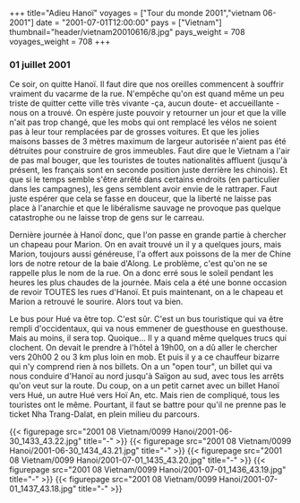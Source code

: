 +++
title="Adieu Hanoï"
voyages = ["Tour du monde 2001","vietnam 06-2001"]
date = "2001-07-01T12:00:00"
pays = ["Vietnam"]
thumbnail="header/vietnam20010616/8.jpg"
pays_weight = 708
voyages_weight = 708
+++
### 01 juillet 2001

Ce soir, on quitte Hanoï. Il faut dire que nos oreilles commencent à souffrir 
vraiment du vacarme de la rue. N'empêche qu'on est quand même un peu triste 
de quitter cette ville très vivante -ça, aucun doute- et accueillante -nous 
on a trouvé. On espère juste pouvoir y retourner un jour et que la ville n'ait 
pas trop changé, que les mobs qui ont remplacé les vélos ne soient pas à leur 
tour remplacées par de grosses voitures. Et que les jolies maisons basses de 
3 mètres maximum de largeur autorisée n'aient pas été détruites pour construire 
de gros immeubles. Faut dire que le Vietnam a l'air de pas mal bouger, que les 
touristes de toutes nationalités affluent (jusqu'à présent, les français sont 
en seconde position juste derrière les chinois). Et que si le temps semble s'être 
arrêté dans certains endroits (en particulier dans les campagnes), les gens 
semblent avoir envie de le rattraper. Faut juste espérer que cela se fasse en 
douceur, que la liberté ne laisse pas place à l'anarchie et que le libéralisme 
sauvage ne provoque pas quelque catastrophe ou ne laisse trop de gens sur le 
carreau. 

Dernière journée à Hanoï donc, que l'on passe en grande partie à chercher un 
chapeau pour Marion. On en avait trouvé un il y a quelques jours, mais Marion, 
toujours aussi généreuse, l'a offert aux poissons de la mer de Chine lors de 
notre retour de la baie d'Along. Le problème, c'est qu'on ne se rappelle plus 
le nom de la rue. On a donc erré sous le soleil pendant les heures les plus 
chaudes de la journée. Mais cela a été une bonne occasion de revoir TOUTES les 
rues d'Hanoï. Et puis maintenant, on a le chapeau et Marion a retrouvé le sourire. 
Alors tout va bien. 

Le bus pour Hué va être top. C'est sûr. C'est un bus touristique qui va être 
rempli d'occidentaux, qui va nous emmener de guesthouse en guesthouse. Mais 
au moins, il sera top. Quoique... Il y a quand même quelques trucs qui clochent. 
On devait le prendre à l'hôtel à 19h00, on a dû aller le chercher vers 20h00 
2 ou 3 km plus loin en mob. Et puis il y a ce chauffeur bizarre qui n'y comprend 
rien à nos billets. On a un "open tour", un billet qui va nous conduire d'Hanoï 
au nord jusqu'à Saïgon au sud, avec tous les arrêts qu'on veut sur la route. 
Du coup, on a un petit carnet avec un billet Hanoï vers Hué, un autre Hué vers 
Hoï An, etc. Mais rien de compliqué, tous les touristes ont le même. Pourtant, 
il faut se battre pour qu'il ne prenne pas le ticket Nha Trang-Dalat, en plein 
milieu du parcours. 


<div id="TOTO">{{< figurepage src="2001 08 Vietnam/0099 Hanoi/2001-06-30_1433_43.22.jpg" title="-"  >}}
{{< figurepage src="2001 08 Vietnam/0099 Hanoi/2001-06-30_1434_43.21.jpg" title="-"  >}}
{{< figurepage src="2001 08 Vietnam/0099 Hanoi/2001-07-01_1435_43.20.jpg" title="-"  >}}
{{< figurepage src="2001 08 Vietnam/0099 Hanoi/2001-07-01_1436_43.19.jpg" title="-"  >}}
{{< figurepage src="2001 08 Vietnam/0099 Hanoi/2001-07-01_1437_43.18.jpg" title="-"  >}}
</DIV>

